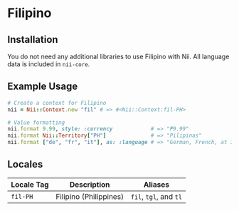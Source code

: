 <!-- This file has been generated. Source: languages/_template.md.erb -->

# Filipino

## Installation

You do not need any additional libraries to use Filipino with Nii.
All language data is included in `nii-core`.

## Example Usage

``` ruby
# Create a context for Filipino
nii = Nii::Context.new "fil" # => #<Nii::Context:fil-PH>

# Value formatting
nii.format 9.99, style: :currency            # => "₱9.99"
nii.format Nii::Territory["PH"]              # => "Pilipinas"
nii.format ["de", "fr", "it"], as: :language # => "German, French, at Italian"
```


## Locales

<table>
  <thead>
    <tr>
      <th>Locale Tag</th>
      <th>Description</th>
      <th>Aliases</th>
    </tr>
  </thead>
  <tbody>
    <tr>
      <td><code>fil-PH</code></td>
      <td>Filipino (Philippines)</td>
      <td><code>fil</code>, <code>tgl</code>, and <code>tl</code></td>
    </tr>
  </tbody>
</table>

